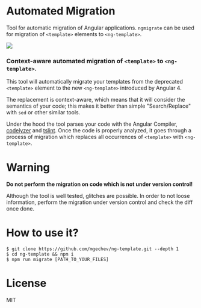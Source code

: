 # Automated Migration

Tool for automatic migration of Angular applications. `ngmigrate` can be used for migration of `<template>` elements to `<ng-template>`.

![](./resources/migrate.gif)

### Context-aware automated migration of `<template>` to `<ng-template>`.

This tool will automatically migrate your templates from the deprecated `<template>` element to the new `<ng-template>` introduced by Angular 4.

The replacement is context-aware, which means that it will consider the semantics of your code; this makes it better than simple "Search/Replace" with `sed` or other similar tools.

Under the hood the tool parses your code with the Angular Compiler, [codelyzer](https://github.com/mgechev/codelyzer) and [tslint](https://github.com/palantir/tslint). Once the code is properly analyzed, it goes through a process of migration which replaces all occurrences of `<template>` with `<ng-template>`.

# Warning

**Do not perform the migration on code which is not under version control!**

Although the tool is well tested, glitches are possible. In order to not loose information, perform the migration under version control and check the diff once done.

# How to use it?

```
$ git clone https://github.com/mgechev/ng-template.git --depth 1
$ cd ng-template && npm i
$ npm run migrate [PATH_TO_YOUR_FILES]
```

# License

MIT

